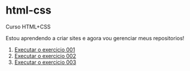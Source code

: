 # html-css
Curso HTML+CSS


Estou aprendendo a criar sites e agora vou gerenciar meus repositorios!

<ol>

<li><a href="https://eduadovieira.github.io/html-css/exercicios/ex001/index.html">Executar o exercicio 001<a></li>
<li><a href="https://eduadovieira.github.io/html-css/exercicios/ex002/index.html">Executar o exercicio 002<a></li>

<li><a href="https://eduadovieira.github.io/html-css/exercicios/ex003/index.html">Executar o exercicio 003<a></li>